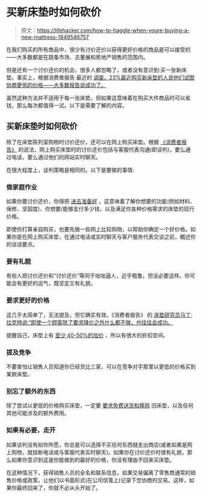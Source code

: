 # 买新床垫时如何砍价

> 原文：<https://lifehacker.com/how-to-haggle-when-youre-buying-a-new-mattress-1849546757>

在我们购买的所有商品中，很少有讨价还价以获得更好价格的商品是可以接受的——大多数都是在跳蚤市场、古董展和房地产销售的范围内。



但是还有一个讨价还价的机会，很多人都忽略了，或者没有意识到:买一张新床垫。事实上，根据消费者报告 最近的 [调查，23%最近购买新床垫的人说他们试图协商更低的价格——大多数报告说成功了。](https://www.consumerreports.org/home-garden/mattresses/haggling-for-a-mattress-could-help-you-save-a2352446856/)

虽然这种方法并不适用于每一张床垫，但如果这意味着在购买大件商品时可以省钱，那么每次都值得一试。以下是需要了解的内容。

## 买新床垫时如何砍价

除了在床垫陈列室购物时讨价还价，还可以在网上购买床垫。根据 [《消费者报告》](https://www.consumerreports.org/mattresses/how-to-score-a-mattress-deal-online-a8109787078/) 的说法，网上购买床垫时的讨价还价包括与客服代表沟通(即谈判)，要么通过电话，要么通过他们的网站实时聊天。

在很大程度上，谈判策略是相同的。以下是要做的事情:

### 做家庭作业

如果你要讨价还价，你得把 [进去准备好](https://www.consumerreports.org/home-garden/mattresses/haggling-for-a-mattress-could-help-you-save-a2352446856/) 。这意味着了解你想要的功能(例如材料、保修、坚固度)、你想要/能够支付多少钱，以及满足你各种价格需求的床垫的现行价格。

即使你打算亲自购买，也要先做一些网上比较购物，以帮助你确定一个好价格。如果你是在网上购买床垫，在通过电话或实时聊天与客户服务代表交谈之前，概述你的谈话要点。

### 要有礼貌

有些人把讨价还价和“讨价还价”等同于咄咄逼人，近乎粗鲁。但没必要这样。你可能会有更好的运气，既坚定又有礼貌。

### 要求更好的价格

这几乎太简单了，无法提及，但它确实有效。《消费者报告》 的 [床垫研究员马丁·拉克特说:“即使一个顾客除了要求降价之外什么都不做，也往往会成功。](https://www.consumerreports.org/home-garden/mattresses/haggling-for-a-mattress-could-help-you-save-a2352446856/)

提醒自己，床垫上有 [至少 40-50%的加价](https://www.psychologytoday.com/us/blog/the-science-behind-behavior/201509/why-are-there-so-many-mattress-stores-in-america) ，所以有很大的折扣空间。

### 提及竞争

不要害怕让销售人员知道你已经货比三家，可以在竞争对手那里以更低的价格买到某款床垫。

### 别忘了额外的东西

除了尝试以更低的价格购买床垫，一定要 [要求免费送货和移除](https://www.huffpost.com/entry/mattress-shopping-tips-haggling_n_56140bfce4b022a4ce5fb38a) 旧床垫，以及任何其他可能涉及的额外费用。

### 如果有必要，走开

如果谈判没有如你所愿，你总是可以选择不买任何东西就走出商店(或者如果是网上购物，就挂断电话或与客服代表实时聊天)。如果你在讨价还价时很有礼貌，那么如果你意识到这是你能做到的最好的价格，你没有理由不回来买床垫。

在这种情况下，获得销售人员的全名和联系信息，如果交易偏离了零售商通常的销售价格或政策，让他们以书面形式(在公司信笺上)记录下您协商的交易。这样，如果你最终回来了，你就不必从头开始了。